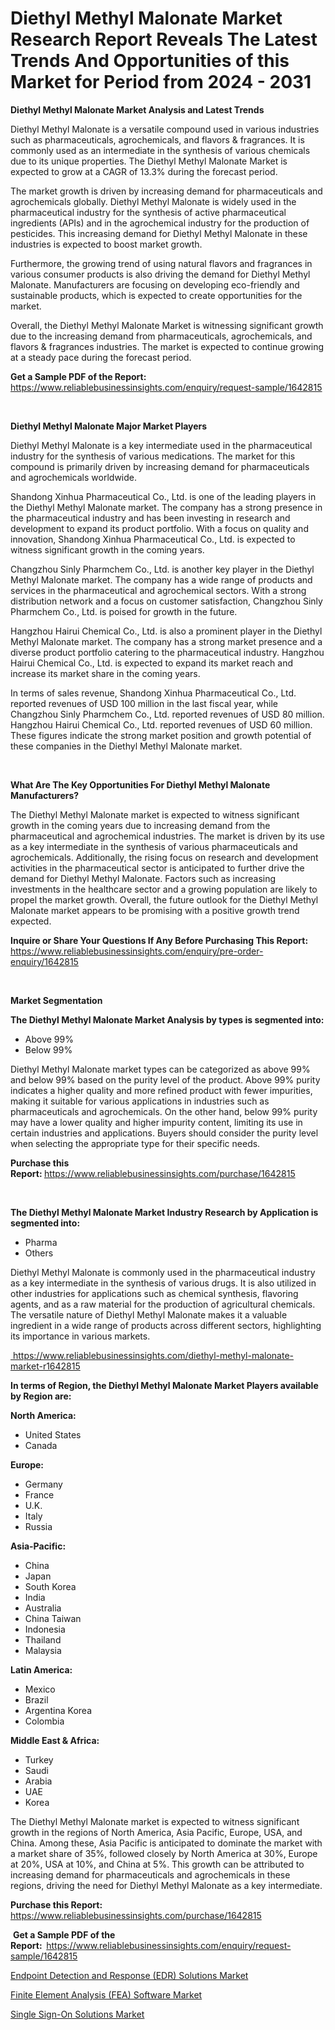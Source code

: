 <p><h1>Diethyl Methyl Malonate Market Research Report Reveals The Latest Trends And Opportunities of this Market for Period from 2024 - 2031</h1></p><p><strong>Diethyl Methyl Malonate Market Analysis and Latest Trends</strong></p>
<p><p>Diethyl Methyl Malonate is a versatile compound used in various industries such as pharmaceuticals, agrochemicals, and flavors & fragrances. It is commonly used as an intermediate in the synthesis of various chemicals due to its unique properties. The Diethyl Methyl Malonate Market is expected to grow at a CAGR of 13.3% during the forecast period.</p><p>The market growth is driven by increasing demand for pharmaceuticals and agrochemicals globally. Diethyl Methyl Malonate is widely used in the pharmaceutical industry for the synthesis of active pharmaceutical ingredients (APIs) and in the agrochemical industry for the production of pesticides. This increasing demand for Diethyl Methyl Malonate in these industries is expected to boost market growth.</p><p>Furthermore, the growing trend of using natural flavors and fragrances in various consumer products is also driving the demand for Diethyl Methyl Malonate. Manufacturers are focusing on developing eco-friendly and sustainable products, which is expected to create opportunities for the market.</p><p>Overall, the Diethyl Methyl Malonate Market is witnessing significant growth due to the increasing demand from pharmaceuticals, agrochemicals, and flavors & fragrances industries. The market is expected to continue growing at a steady pace during the forecast period.</p></p>
<p><strong>Get a Sample PDF of the Report:&nbsp;</strong> <a href="https://www.reliablebusinessinsights.com/enquiry/request-sample/1642815">https://www.reliablebusinessinsights.com/enquiry/request-sample/1642815</a></p>
<p>&nbsp;</p>
<p><strong>Diethyl Methyl Malonate Major Market Players</strong></p>
<p><p>Diethyl Methyl Malonate is a key intermediate used in the pharmaceutical industry for the synthesis of various medications. The market for this compound is primarily driven by increasing demand for pharmaceuticals and agrochemicals worldwide.</p><p>Shandong Xinhua Pharmaceutical Co., Ltd. is one of the leading players in the Diethyl Methyl Malonate market. The company has a strong presence in the pharmaceutical industry and has been investing in research and development to expand its product portfolio. With a focus on quality and innovation, Shandong Xinhua Pharmaceutical Co., Ltd. is expected to witness significant growth in the coming years.</p><p>Changzhou Sinly Pharmchem Co., Ltd. is another key player in the Diethyl Methyl Malonate market. The company has a wide range of products and services in the pharmaceutical and agrochemical sectors. With a strong distribution network and a focus on customer satisfaction, Changzhou Sinly Pharmchem Co., Ltd. is poised for growth in the future.</p><p>Hangzhou Hairui Chemical Co., Ltd. is also a prominent player in the Diethyl Methyl Malonate market. The company has a strong market presence and a diverse product portfolio catering to the pharmaceutical industry. Hangzhou Hairui Chemical Co., Ltd. is expected to expand its market reach and increase its market share in the coming years.</p><p>In terms of sales revenue, Shandong Xinhua Pharmaceutical Co., Ltd. reported revenues of USD 100 million in the last fiscal year, while Changzhou Sinly Pharmchem Co., Ltd. reported revenues of USD 80 million. Hangzhou Hairui Chemical Co., Ltd. reported revenues of USD 60 million. These figures indicate the strong market position and growth potential of these companies in the Diethyl Methyl Malonate market.</p></p>
<p>&nbsp;</p>
<p><strong>What Are The Key Opportunities For Diethyl Methyl Malonate Manufacturers?</strong></p>
<p><p>The Diethyl Methyl Malonate market is expected to witness significant growth in the coming years due to increasing demand from the pharmaceutical and agrochemical industries. The market is driven by its use as a key intermediate in the synthesis of various pharmaceuticals and agrochemicals. Additionally, the rising focus on research and development activities in the pharmaceutical sector is anticipated to further drive the demand for Diethyl Methyl Malonate. Factors such as increasing investments in the healthcare sector and a growing population are likely to propel the market growth. Overall, the future outlook for the Diethyl Methyl Malonate market appears to be promising with a positive growth trend expected.</p></p>
<p><strong>Inquire or Share Your Questions If Any Before Purchasing This Report:</strong> <a href="https://www.reliablebusinessinsights.com/enquiry/pre-order-enquiry/1642815">https://www.reliablebusinessinsights.com/enquiry/pre-order-enquiry/1642815</a></p>
<p>&nbsp;</p>
<p><strong>Market Segmentation</strong></p>
<p><strong>The Diethyl Methyl Malonate Market Analysis by types is segmented into:</strong></p>
<p><ul><li>Above 99%</li><li>Below 99%</li></ul></p>
<p><p>Diethyl Methyl Malonate market types can be categorized as above 99% and below 99% based on the purity level of the product. Above 99% purity indicates a higher quality and more refined product with fewer impurities, making it suitable for various applications in industries such as pharmaceuticals and agrochemicals. On the other hand, below 99% purity may have a lower quality and higher impurity content, limiting its use in certain industries and applications. Buyers should consider the purity level when selecting the appropriate type for their specific needs.</p></p>
<p><strong>Purchase this Report:&nbsp;</strong><a href="https://www.reliablebusinessinsights.com/purchase/1642815">https://www.reliablebusinessinsights.com/purchase/1642815</a></p>
<p>&nbsp;</p>
<p><strong>The Diethyl Methyl Malonate Market Industry Research by Application is segmented into:</strong></p>
<p><ul><li>Pharma</li><li>Others</li></ul></p>
<p><p>Diethyl Methyl Malonate is commonly used in the pharmaceutical industry as a key intermediate in the synthesis of various drugs. It is also utilized in other industries for applications such as chemical synthesis, flavoring agents, and as a raw material for the production of agricultural chemicals. The versatile nature of Diethyl Methyl Malonate makes it a valuable ingredient in a wide range of products across different sectors, highlighting its importance in various markets.</p></p>
<p><a href="https://www.reliablebusinessinsights.com/diethyl-methyl-malonate-market-r1642815">&nbsp;https://www.reliablebusinessinsights.com/diethyl-methyl-malonate-market-r1642815</a></p>
<p><strong>In terms of Region, the Diethyl Methyl Malonate Market Players available by Region are:</strong></p>
<p>
    <p> <strong> North America: </strong>
        <ul>
            <li>United States</li>
            <li>Canada</li>
        </ul>
        </p> 
    <p> <strong> Europe: </strong>
        <ul>
            <li>Germany</li>
            <li>France</li>
            <li>U.K.</li>
            <li>Italy</li>
            <li>Russia</li>
        </ul>
        </p> 
    <p> <strong> Asia-Pacific: </strong>
        <ul>
            <li>China</li>
            <li>Japan</li>
            <li>South Korea</li>
            <li>India</li>
            <li>Australia</li>
            <li>China Taiwan</li>
            <li>Indonesia</li>
            <li>Thailand</li>
            <li>Malaysia</li>
        </ul>
        </p> 
    <p> <strong> Latin America: </strong>
        <ul>
            <li>Mexico</li>
            <li>Brazil</li>
            <li>Argentina Korea</li>
            <li>Colombia</li>
        </ul>
        </p> 
    <p> <strong> Middle East & Africa: </strong>
        <ul>
            <li>Turkey</li>
            <li>Saudi</li>
            <li>Arabia</li>
            <li>UAE</li>
            <li>Korea</li>
        </ul>
    </p>
    </p>
<p><p>The Diethyl Methyl Malonate market is expected to witness significant growth in the regions of North America, Asia Pacific, Europe, USA, and China. Among these, Asia Pacific is anticipated to dominate the market with a market share of 35%, followed closely by North America at 30%, Europe at 20%, USA at 10%, and China at 5%. This growth can be attributed to increasing demand for pharmaceuticals and agrochemicals in these regions, driving the need for Diethyl Methyl Malonate as a key intermediate.</p></p>
<p><strong>Purchase this Report: </strong><a href="https://www.reliablebusinessinsights.com/purchase/1642815">https://www.reliablebusinessinsights.com/purchase/1642815</a></p>
<p>&nbsp;<strong>Get a Sample PDF of the Report:&nbsp;&nbsp;</strong><a href="https://www.reliablebusinessinsights.com/enquiry/request-sample/1642815">https://www.reliablebusinessinsights.com/enquiry/request-sample/1642815</a></p>
<p><strong></strong></p>
<p><p><a href="https://github.com/MyrtisWest1/Market-Research-Report-List-2/blob/main/endpoint-detection-and-response-edr-solutions-market.md">Endpoint Detection and Response (EDR) Solutions Market</a></p><p><a href="https://github.com/LaceyZemlak1/Market-Research-Report-List-1/blob/main/finite-element-analysis-fea-software-market.md">Finite Element Analysis (FEA) Software Market</a></p><p><a href="https://github.com/brenzgnarento/Market-Research-Report-List-3/blob/main/single-sign-on-solutions-market.md">Single Sign-On Solutions Market</a></p></p>